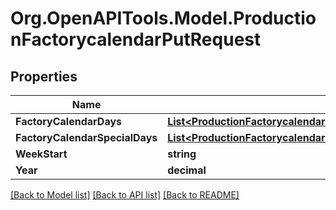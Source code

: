 # Org.OpenAPITools.Model.ProductionFactorycalendarPutRequest

## Properties

Name | Type | Description | Notes
------------ | ------------- | ------------- | -------------
**FactoryCalendarDays** | [**List&lt;ProductionFactorycalendarPutRequestFactoryCalendarDaysInner&gt;**](ProductionFactorycalendarPutRequestFactoryCalendarDaysInner.md) |  | [optional] 
**FactoryCalendarSpecialDays** | [**List&lt;ProductionFactorycalendarPutRequestFactoryCalendarSpecialDaysInner&gt;**](ProductionFactorycalendarPutRequestFactoryCalendarSpecialDaysInner.md) |  | [optional] 
**WeekStart** | **string** |  | [optional] 
**Year** | **decimal** |  | [optional] 

[[Back to Model list]](../README.md#documentation-for-models) [[Back to API list]](../README.md#documentation-for-api-endpoints) [[Back to README]](../README.md)

